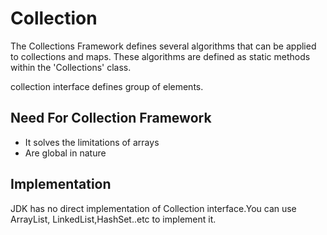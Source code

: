 # Collection

The Collections Framework defines several algorithms that can be applied to collections and maps. These algorithms are defined as static methods within the 'Collections' class.

collection interface defines group of elements.

## Need For Collection Framework

- It solves the limitations of arrays
- Are global in nature

## Implementation

JDK has no direct implementation of Collection interface.You can use ArrayList, LinkedList,HashSet..etc to implement it.